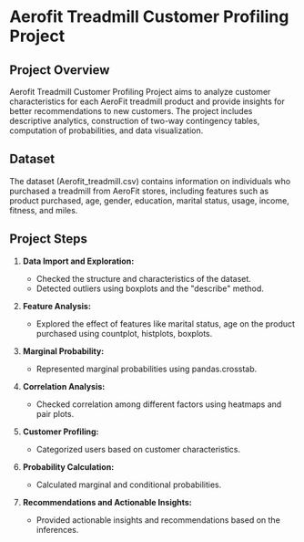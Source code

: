 # Aerofit Treadmill Customer Profiling Project

## Project Overview

Aerofit Treadmill Customer Profiling Project aims to analyze customer characteristics for each AeroFit treadmill product and provide insights for better recommendations to new customers. The project includes descriptive analytics, construction of two-way contingency tables, computation of probabilities, and data visualization.

## Dataset

The dataset (Aerofit_treadmill.csv) contains information on individuals who purchased a treadmill from AeroFit stores, including features such as product purchased, age, gender, education, marital status, usage, income, fitness, and miles.

## Project Steps

1. **Data Import and Exploration:**
   - Checked the structure and characteristics of the dataset.
   - Detected outliers using boxplots and the "describe" method.

2. **Feature Analysis:**
   - Explored the effect of features like marital status, age on the product purchased using countplot, histplots, boxplots.

3. **Marginal Probability:**
   - Represented marginal probabilities using pandas.crosstab.

4. **Correlation Analysis:**
   - Checked correlation among different factors using heatmaps and pair plots.

5. **Customer Profiling:**
   - Categorized users based on customer characteristics.

6. **Probability Calculation:**
   - Calculated marginal and conditional probabilities.

7. **Recommendations and Actionable Insights:**
   - Provided actionable insights and recommendations based on the inferences.
